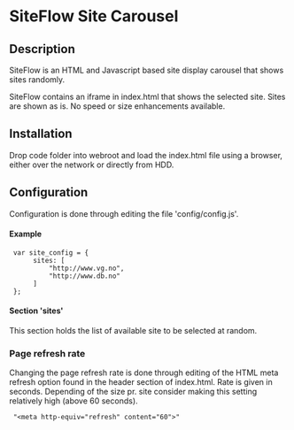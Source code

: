 # SiteFlow Site Carousel #

## Description ##
SiteFlow is an HTML and Javascript based site display carousel that shows sites
randomly.

SiteFlow contains an iframe in index.html that shows the selected site. Sites are
shown as is. No speed or size enhancements available.

## Installation ##
Drop code folder into webroot and load the index.html file using a browser, either over the
network or directly from HDD.

## Configuration ##
Configuration is done through editing the file 'config/config.js'.

#### Example ####

     var site_config = {
          sites: [
              "http://www.vg.no",
              "http://www.db.no"
          ]
     };

#### Section 'sites' ####
This section holds the list of available site to be selected at
random.

### Page refresh rate ###

Changing the page refresh rate is done through editing of the
HTML meta refresh option found in the header section of index.html.
Rate is given in seconds. Depending of the size pr. site consider
making this setting relatively high (above 60 seconds).

     "<meta http-equiv="refresh" content="60">"

